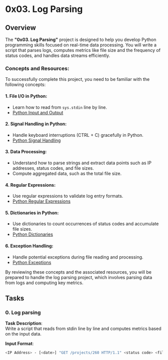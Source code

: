 # 0x03. Log Parsing

## Overview
The **"0x03. Log Parsing"** project is designed to help you develop Python programming skills focused on real-time data processing. You will write a script that parses logs, computes metrics like file size and the frequency of status codes, and handles data streams efficiently.

### Concepts and Resources:
To successfully complete this project, you need to be familiar with the following concepts:

#### 1. File I/O in Python:
- Learn how to read from `sys.stdin` line by line.
- [Python Input and Output](https://docs.python.org/3/tutorial/inputoutput.html)

#### 2. Signal Handling in Python:
- Handle keyboard interruptions (CTRL + C) gracefully in Python.
- [Python Signal Handling](https://docs.python.org/3/library/signal.html)

#### 3. Data Processing:
- Understand how to parse strings and extract data points such as IP addresses, status codes, and file sizes.
- Compute aggregated data, such as the total file size.

#### 4. Regular Expressions:
- Use regular expressions to validate log entry formats.
- [Python Regular Expressions](https://docs.python.org/3/library/re.html)

#### 5. Dictionaries in Python:
- Use dictionaries to count occurrences of status codes and accumulate file sizes.
- [Python Dictionaries](https://docs.python.org/3/tutorial/datastructures.html#dictionaries)

#### 6. Exception Handling:
- Handle potential exceptions during file reading and processing.
- [Python Exceptions](https://docs.python.org/3/tutorial/errors.html)

By reviewing these concepts and the associated resources, you will be prepared to handle the log parsing project, which involves parsing data from logs and computing key metrics.

## Tasks

### 0. Log parsing

**Task Description**:  
Write a script that reads from stdin line by line and computes metrics based on the input data.

**Input Format**:
```bash
<IP Address> - [<date>] "GET /projects/260 HTTP/1.1" <status code> <file size>

